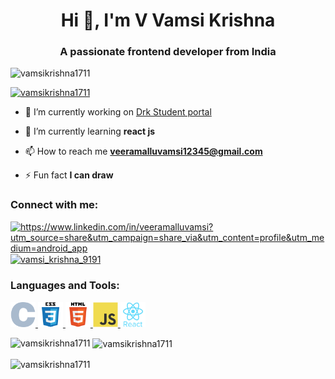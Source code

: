 <h1 align="center">Hi 👋, I'm V Vamsi Krishna</h1>
<h3 align="center">A passionate frontend developer from India</h3>

<p align="left"> <img src="https://komarev.com/ghpvc/?username=vamsikrishna1711&label=Profile%20views&color=0e75b6&style=flat" alt="vamsikrishna1711" /> </p>

<p align="left"> <a href="https://github.com/ryo-ma/github-profile-trophy"><img src="https://github-profile-trophy.vercel.app/?username=vamsikrishna1711" alt="vamsikrishna1711" /></a> </p>

- 🔭 I’m currently working on [Drk Student portal](https://github.com/VamsiKrishna1711/DRK-STUDENT-PORTAL)

- 🌱 I’m currently learning **react js**

- 📫 How to reach me **veeramalluvamsi12345@gmail.com**

- ⚡ Fun fact **I can draw**

<h3 align="left">Connect with me:</h3>
<p align="left">
<a href="https://linkedin.com/in/https://www.linkedin.com/in/veeramalluvamsi?utm_source=share&utm_campaign=share_via&utm_content=profile&utm_medium=android_app" target="blank"><img align="center" src="https://raw.githubusercontent.com/rahuldkjain/github-profile-readme-generator/master/src/images/icons/Social/linked-in-alt.svg" alt="https://www.linkedin.com/in/veeramalluvamsi?utm_source=share&utm_campaign=share_via&utm_content=profile&utm_medium=android_app" height="30" width="40" /></a>
<a href="https://instagram.com/vamsi_krishna_9191" target="blank"><img align="center" src="https://raw.githubusercontent.com/rahuldkjain/github-profile-readme-generator/master/src/images/icons/Social/instagram.svg" alt="vamsi_krishna_9191" height="30" width="40" /></a>
</p>

<h3 align="left">Languages and Tools:</h3>
<p align="left"> <a href="https://www.cprogramming.com/" target="_blank" rel="noreferrer"> <img src="https://raw.githubusercontent.com/devicons/devicon/master/icons/c/c-original.svg" alt="c" width="40" height="40"/> </a> <a href="https://www.w3schools.com/css/" target="_blank" rel="noreferrer"> <img src="https://raw.githubusercontent.com/devicons/devicon/master/icons/css3/css3-original-wordmark.svg" alt="css3" width="40" height="40"/> </a> <a href="https://www.w3.org/html/" target="_blank" rel="noreferrer"> <img src="https://raw.githubusercontent.com/devicons/devicon/master/icons/html5/html5-original-wordmark.svg" alt="html5" width="40" height="40"/> </a> <a href="https://developer.mozilla.org/en-US/docs/Web/JavaScript" target="_blank" rel="noreferrer"> <img src="https://raw.githubusercontent.com/devicons/devicon/master/icons/javascript/javascript-original.svg" alt="javascript" width="40" height="40"/> </a> <a href="https://reactjs.org/" target="_blank" rel="noreferrer"> <img src="https://raw.githubusercontent.com/devicons/devicon/master/icons/react/react-original-wordmark.svg" alt="react" width="40" height="40"/> </a> </p>

<p><img align="left" src="https://github-readme-stats.vercel.app/api/top-langs?username=vamsikrishna1711&show_icons=true&locale=en&layout=compact" alt="vamsikrishna1711" /></p>

<p>&nbsp;<img align="center" src="https://github-readme-stats.vercel.app/api?username=vamsikrishna1711&show_icons=true&locale=en" alt="vamsikrishna1711" /></p>

<p><img align="center" src="https://github-readme-streak-stats.herokuapp.com/?user=vamsikrishna1711&" alt="vamsikrishna1711" /></p>
